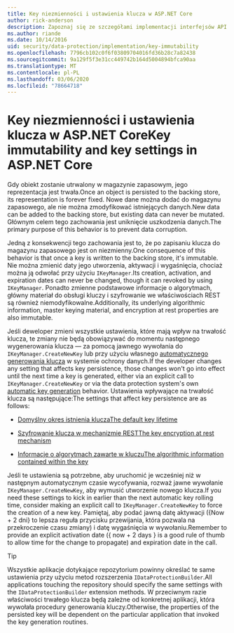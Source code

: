 ```yaml
---
title: Key niezmienności i ustawienia klucza w ASP.NET Core
author: rick-anderson
description: Zapoznaj się ze szczegółami implementacji interfejsów API niezmienności w kluczach ochrony danych ASP.NET Core.
ms.author: riande
ms.date: 10/14/2016
uid: security/data-protection/implementation/key-immutability
ms.openlocfilehash: 7796cb102c0f6f03809704016fd36b28c7a82438
ms.sourcegitcommit: 9a129f5f3e31cc449742b164d5004894bfca90aa
ms.translationtype: MT
ms.contentlocale: pl-PL
ms.lasthandoff: 03/06/2020
ms.locfileid: "78664718"
---
```

# <a name="key-immutability-and-key-settings-in-aspnet-core"></a><span data-ttu-id="a6ac7-103">Key niezmienności i ustawienia klucza w ASP.NET Core</span><span class="sxs-lookup"><span data-stu-id="a6ac7-103">Key immutability and key settings in ASP.NET Core</span></span>

<span data-ttu-id="a6ac7-104">Gdy obiekt zostanie utrwalony w magazynie zapasowym, jego reprezentacja jest trwała.</span><span class="sxs-lookup"><span data-stu-id="a6ac7-104">Once an object is persisted to the backing store, its representation is forever fixed.</span></span> <span data-ttu-id="a6ac7-105">Nowe dane można dodać do magazynu zapasowego, ale nie można zmodyfikować istniejących danych.</span><span class="sxs-lookup"><span data-stu-id="a6ac7-105">New data can be added to the backing store, but existing data can never be mutated.</span></span> <span data-ttu-id="a6ac7-106">Głównym celem tego zachowania jest uniknięcie uszkodzenia danych.</span><span class="sxs-lookup"><span data-stu-id="a6ac7-106">The primary purpose of this behavior is to prevent data corruption.</span></span>

<span data-ttu-id="a6ac7-107">Jedną z konsekwencji tego zachowania jest to, że po zapisaniu klucza do magazynu zapasowego jest on niezmienny.</span><span class="sxs-lookup"><span data-stu-id="a6ac7-107">One consequence of this behavior is that once a key is written to the backing store, it's immutable.</span></span> <span data-ttu-id="a6ac7-108">Nie można zmienić daty jego utworzenia, aktywacji i wygaśnięcia, chociaż można ją odwołać przy użyciu `IKeyManager`.</span><span class="sxs-lookup"><span data-stu-id="a6ac7-108">Its creation, activation, and expiration dates can never be changed, though it can revoked by using `IKeyManager`.</span></span> <span data-ttu-id="a6ac7-109">Ponadto zmienne podstawowe informacje o algorytmach, główny materiał do obsługi kluczy i szyfrowanie we właściwościach REST są również niemodyfikowalne.</span><span class="sxs-lookup"><span data-stu-id="a6ac7-109">Additionally, its underlying algorithmic information, master keying material, and encryption at rest properties are also immutable.</span></span>

<span data-ttu-id="a6ac7-110">Jeśli deweloper zmieni wszystkie ustawienia, które mają wpływ na trwałość klucza, te zmiany nie będą obowiązywać do momentu następnego wygenerowania klucza — za pomocą jawnego wywołania do `IKeyManager.CreateNewKey` lub przy użyciu własnego [automatycznego generowania klucza](xref:security/data-protection/implementation/key-management#data-protection-implementation-key-management) w systemie ochrony danych.</span><span class="sxs-lookup"><span data-stu-id="a6ac7-110">If the developer changes any setting that affects key persistence, those changes won't go into effect until the next time a key is generated, either via an explicit call to `IKeyManager.CreateNewKey` or via the data protection system's own [automatic key generation](xref:security/data-protection/implementation/key-management#data-protection-implementation-key-management) behavior.</span></span> <span data-ttu-id="a6ac7-111">Ustawienia wpływające na trwałość klucza są następujące:</span><span class="sxs-lookup"><span data-stu-id="a6ac7-111">The settings that affect key persistence are as follows:</span></span>

* [<span data-ttu-id="a6ac7-112">Domyślny okres istnienia klucza</span><span class="sxs-lookup"><span data-stu-id="a6ac7-112">The default key lifetime</span></span>](xref:security/data-protection/implementation/key-management#data-protection-implementation-key-management)

* [<span data-ttu-id="a6ac7-113">Szyfrowanie klucza w mechanizmie REST</span><span class="sxs-lookup"><span data-stu-id="a6ac7-113">The key encryption at rest mechanism</span></span>](xref:security/data-protection/implementation/key-encryption-at-rest)

* [<span data-ttu-id="a6ac7-114">Informacje o algorytmach zawarte w kluczu</span><span class="sxs-lookup"><span data-stu-id="a6ac7-114">The algorithmic information contained within the key</span></span>](xref:security/data-protection/configuration/overview#changing-algorithms-with-usecryptographicalgorithms)

<span data-ttu-id="a6ac7-115">Jeśli te ustawienia są potrzebne, aby uruchomić je wcześniej niż w następnym automatycznym czasie wycofywania, rozważ jawne wywołanie `IKeyManager.CreateNewKey`, aby wymusić utworzenie nowego klucza.</span><span class="sxs-lookup"><span data-stu-id="a6ac7-115">If you need these settings to kick in earlier than the next automatic key rolling time, consider making an explicit call to `IKeyManager.CreateNewKey` to force the creation of a new key.</span></span> <span data-ttu-id="a6ac7-116">Pamiętaj, aby podać jawną datę aktywacji ({Now + 2 dni} to lepsza reguła przycisku przewijania, która pozwala na przekroczenie czasu zmiany) i datę wygaśnięcia w wywołaniu.</span><span class="sxs-lookup"><span data-stu-id="a6ac7-116">Remember to provide an explicit activation date ({ now + 2 days } is a good rule of thumb to allow time for the change to propagate) and expiration date in the call.</span></span>

>[!TIP]
> <span data-ttu-id="a6ac7-117">Wszystkie aplikacje dotykające repozytorium powinny określać te same ustawienia przy użyciu metod rozszerzenia `IDataProtectionBuilder`.</span><span class="sxs-lookup"><span data-stu-id="a6ac7-117">All applications touching the repository should specify the same settings with the `IDataProtectionBuilder` extension methods.</span></span> <span data-ttu-id="a6ac7-118">W przeciwnym razie właściwości trwałego klucza będą zależne od konkretnej aplikacji, która wywołała procedury generowania kluczy.</span><span class="sxs-lookup"><span data-stu-id="a6ac7-118">Otherwise, the properties of the persisted key will be dependent on the particular application that invoked the key generation routines.</span></span>
